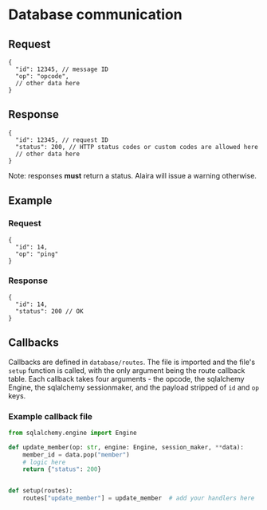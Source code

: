 # Database communication
## Request
```json5
{
  "id": 12345, // message ID
  "op": "opcode",
  // other data here
}
```
## Response
```json5
{
  "id": 12345, // request ID
  "status": 200, // HTTP status codes or custom codes are allowed here
  // other data here
}
```
Note: responses **must** return a status. Alaira will issue a warning otherwise.
## Example
### Request
```json5
{
  "id": 14,
  "op": "ping"
}
```
### Response
```json5
{
  "id": 14,
  "status": 200 // OK
}
```
## Callbacks
Callbacks are defined in `database/routes`. The file is imported and the 
file's `setup` function is called, with the only argument being the route 
callback table. Each callback takes four arguments - the opcode, the 
sqlalchemy Engine, the sqlalchemy sessionmaker, and the payload stripped
of `id` and `op` keys.
### Example callback file
```python
from sqlalchemy.engine import Engine

def update_member(op: str, engine: Engine, session_maker, **data):
    member_id = data.pop("member")
    # logic here
    return {"status": 200}


def setup(routes):
    routes["update_member"] = update_member  # add your handlers here
```